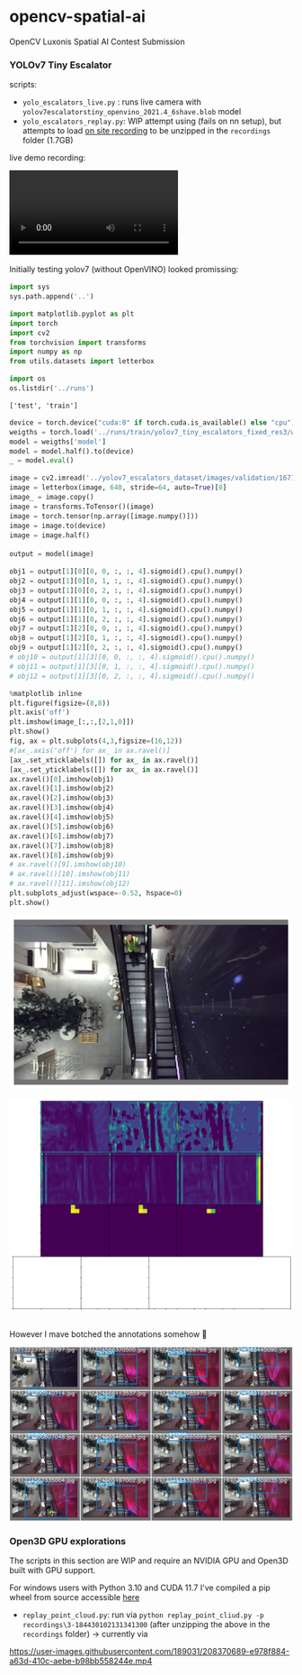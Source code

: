 # opencv-spatial-ai
OpenCV Luxonis Spatial AI Contest Submission

### YOLOv7 Tiny Escalator

scripts:
- `yolo_escalators_live.py` : runs live camera with `yolov7escalatorstiny_openvino_2021.4_6shave.blob` model
- `yolo_escalators_replay.py`: WIP attempt using (fails on nn setup), but attempts to load [on site recording](https://drive.google.com/file/d/1OLsdA7FZCgwWtPbNKeAugy_kOHwhKS6f/view?usp=sharing) to be unzipped in the `recordings` folder (1.7GB)

live demo recording:

<video src="https://user-images.githubusercontent.com/189031/208370689-e978f884-a63d-410c-aebe-b98bb558244e.mp4" controls="controls" style="max-width: 730px;">
</video>

Initially testing yolov7 (without OpenVINO) looked promissing:

```python
import sys
sys.path.append('..')
```


```python
import matplotlib.pyplot as plt
import torch
import cv2
from torchvision import transforms
import numpy as np
from utils.datasets import letterbox
```


```python
import os
os.listdir('../runs')
```




    ['test', 'train']




```python
device = torch.device("cuda:0" if torch.cuda.is_available() else "cpu")
weigths = torch.load('../runs/train/yolov7_tiny_escalators_fixed_res3/weights/best.pt')
model = weigths['model']
model = model.half().to(device)
_ = model.eval()
```


```python
image = cv2.imread('../yolov7_escalators_dataset/images/validation/1671322379758650.jpg')  # 640x360 image
image = letterbox(image, 640, stride=64, auto=True)[0]
image_ = image.copy()
image = transforms.ToTensor()(image)
image = torch.tensor(np.array([image.numpy()]))
image = image.to(device)
image = image.half()

output = model(image)
```


```python
obj1 = output[1][0][0, 0, :, :, 4].sigmoid().cpu().numpy()
obj2 = output[1][0][0, 1, :, :, 4].sigmoid().cpu().numpy()
obj3 = output[1][0][0, 2, :, :, 4].sigmoid().cpu().numpy()
obj4 = output[1][1][0, 0, :, :, 4].sigmoid().cpu().numpy()
obj5 = output[1][1][0, 1, :, :, 4].sigmoid().cpu().numpy()
obj6 = output[1][1][0, 2, :, :, 4].sigmoid().cpu().numpy()
obj7 = output[1][2][0, 0, :, :, 4].sigmoid().cpu().numpy()
obj8 = output[1][2][0, 1, :, :, 4].sigmoid().cpu().numpy()
obj9 = output[1][2][0, 2, :, :, 4].sigmoid().cpu().numpy()
# obj10 = output[1][3][0, 0, :, :, 4].sigmoid().cpu().numpy()
# obj11 = output[1][3][0, 1, :, :, 4].sigmoid().cpu().numpy()
# obj12 = output[1][3][0, 2, :, :, 4].sigmoid().cpu().numpy()
```


```python
%matplotlib inline
plt.figure(figsize=(8,8))
plt.axis('off')
plt.imshow(image_[:,:,[2,1,0]])
plt.show()
fig, ax = plt.subplots(4,3,figsize=(16,12))
#[ax_.axis('off') for ax_ in ax.ravel()]
[ax_.set_xticklabels([]) for ax_ in ax.ravel()]
[ax_.set_yticklabels([]) for ax_ in ax.ravel()]
ax.ravel()[0].imshow(obj1)
ax.ravel()[1].imshow(obj2)
ax.ravel()[2].imshow(obj3)
ax.ravel()[3].imshow(obj4)
ax.ravel()[4].imshow(obj5)
ax.ravel()[5].imshow(obj6)
ax.ravel()[6].imshow(obj7)
ax.ravel()[7].imshow(obj8)
ax.ravel()[8].imshow(obj9)
# ax.ravel()[9].imshow(obj10)
# ax.ravel()[10].imshow(obj11)
# ax.ravel()[11].imshow(obj12)
plt.subplots_adjust(wspace=-0.52, hspace=0)
plt.show()
```


    
![png](2022/assets/output_6_0.png)
    



    
![png](2022/assets/output_6_1.png)
    



```python

```

However I mave botched the annotations somehow :facepalm:

![png](2022/assets/test_batch0_labels.jpg)


### Open3D GPU explorations

The scripts in this section are WIP and require an NVIDIA GPU and Open3D built with GPU support.

For windows users with Python 3.10 and CUDA 11.7 I've compiled a pip wheel from source accessible [here](https://drive.google.com/file/d/1ZN37I0XuR2cNenAarRNhD1GsgGh89JGr/view?usp=sharing)

- `replay_point_cloud.py`: run via `python replay_point_cliud.py -p recordings\3-184430102131341300` (after unzipping the above in the `recordings` folder) -> currently via 


https://user-images.githubusercontent.com/189031/208370689-e978f884-a63d-410c-aebe-b98bb558244e.mp4


